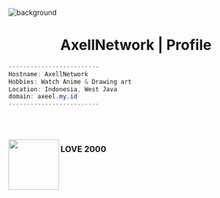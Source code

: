 ![background](https://files.catbox.moe/h73x0c.jpg)
<h1 align="center">AxellNetwork | Profile</h1>

```csharp
-------------------------
Hostname: AxellNetwork
Hobbies: Watch Anime & Drawing art
Location: Indonesia, West Java
domain: axeel.my.id
-------------------------
```
<div class="music">
  <br>
<br>
<p align="left"> 
 <a src="https://music.youtube.com/watch?v=oXZcuHIR5ko&si=EZ6TsHwvDBPlOGIO">
   <img src="https://lh3.googleusercontent.com/bZvM_5-TNxqVgcARVyglarPZHbWY9b9y4lPVuaj6cPp_WesnTs4VhJAXHyGsk-Bifs21awV4UT4OZsVC=w544-h544-l90-rj" width="100" align="left">
    </img>
   </a>
   <h3 align="left">LOVE 2000</h3>
 </p>
</div>
